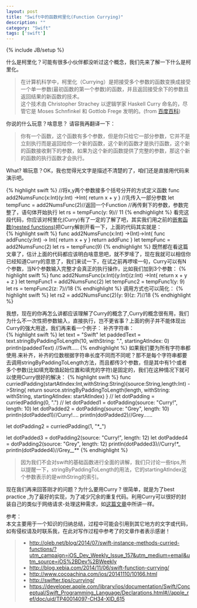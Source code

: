 ```yaml
---
layout: post
title: "Swift中的函数柯里化(Function Currying)"
description: ""
category: "Swift"
tags: ['swift']
---
```

{% include JB/setup %}

什么是柯里化？可能有很多小伙伴都没听过这个概念，我们先来了解一下什么是柯里化。  

> 在计算机科学中，柯里化（Currying）是把接受多个参数的函数变换成接受一个单一参数(最初函数的第一个参数)的函数，并且返回接受余下的参数且返回结果的新函数的技术。    
> 这个技术由 Christopher Strachey 以逻辑学家 Haskell Curry 命名的，尽管它是 Moses Schnfinkel 和 Gottlob Frege 发明的。(from [百度百科](http://baike.baidu.com/link?url=Y9PPtQFxFsoHeIK0Gudx6-vBvh4v9MbkpE9SX0tajM-qHAcHsWA1hcr2R0R8cak3NOiBbO8MsWoY5NtMGBs16a))  

你说的什么玩意？啥意思？ 请容我再翻译一下：  

> 你有一个函数，这个函数有多个参数，但是你只给它一部分参数，它并不是立刻执行而是返回给你一个新的函数，这个新的函数才是执行函数，这个新的函数接收剩下的参数，如果为这个新的函数提供了完整的参数，那这个新的函数的执行函数才会执行。  

What? 嘛玩意？OK，我也觉得光文字是描述不清楚的了，咱们还是直接用代码来演示吧。
<!--more-->
{% highlight swift %}
//将x,y两个参数接多个括号分开的方式定义函数
func add2NumsFunc(x:Int)(y:Int) ->Int{
    return x + y
}
//先传入一部分参数
let tempFunc = add2NumsFunc(2)//返回一个Function
//再传剩下的参数，参数完整了，语句体开始执行
let rs = tempFunc(y: 9)// 11
{% endhighlight %}
看完这段代码，你应该对柯里化(Curry)有了一定的了解了吧，其实我们用之前的[嵌套函数(nested functions)](http://numbbbbb.gitbooks.io/-the-swift-programming-language-/content/chapter2/06_Functions.html#Nested_Functions)把Curry解剖开看一下，上面的代码其实就是：  
{% highlight swift %}
func add2NumsFunc(x:Int) ->(Int)->Int{
    func addFunc(y:Int) -> Int{
        return x + y
    }
    return addFunc
}
let tempFunc = add2NumsFunc(2)
let rs = tempFunc(9)
{% endhighlight %}
既然都在看这篇文章了，估计上面的代码都应该明白啥意思吧，就不罗嗦了，现在我就可以相信你已经知道Curry的意思了，我们来试一下，在试之前再啰嗦一句，Curry可以有N个参数，当N个参数输入完整才会真正的执行操作，比如我们加到3个参数：
{% highlight swift %}
func add2NumsFunc(x:Int)(y:Int)(z:Int) ->Int{
    return x + y + z
}
let tempFunc1 = add2NumsFunc(2)
let tempFunc2 = tempFunc1(y: 9)
let rs = tempFunc2(z: 7)//18
{% endhighlight %}
调用方式也可以简化：
{% highlight swift %}
let rs2 = add2NumsFunc(2)(y: 9)(z: 7)//18
{% endhighlight %}

我想，现在的你再怎么讲都应该理解了Curry的概念了,Curry的概念很有用，我们为什么不一次性把参数输入，直接执行，岂不更省事？上面的例子并不能体现出Curry的强大用途，我们再来看一个例子： 
补齐字符串：  
{% highlight swift %}
let text = "Swift"
let paddedText = text.stringByPaddingToLength(10, withString: ".", startingAtIndex: 0)
println(paddedText)
//Swift.....
{% endhighlight %}
如果我们要为所有字符串都使用.来补齐，补齐的位数根据字符串长度不同而不同呢？那不是每个字符串都要去调用stringByPaddingToLength方法，而且都传3个参数，但是其中有1个或者多个参数(比如填充取值起始位置和填充的字符)是固定的，我们在这种情况下就可以使用Curry很好的解决：
{% highlight swift %}
func curriedPadding(startAtIndex:Int,withString:String)(source:String,length:Int) ->String{
    return source.stringByPaddingToLength(length, withString: withString, startingAtIndex: startAtIndex)
}
//
let dotPadding = curriedPadding(0, ".")
//
let dotPadded1 = dotPadding(source: "Curry!", length: 10)
let dotPadded2 = dotPadding(source: "Grey", length: 10)
println(dotPadded1)//Curry!....
println(dotPadded2)//Grey......


let dotPadding2 = curriedPadding(1, "*_")

let dotPadded3 = dotPadding2(source: "Curry!", length: 12)
let dotPadded4 = dotPadding2(source: "Grey", length: 12)
println(dotPadded3)//Curry!_*_*_*
println(dotPadded4)//Grey_*_*_*_*
{% endhighlight %}
> 因为我们不会对swift的基础函数进行全面的讲解，我们只讨论一些tips,所以提醒一下，stringByPaddingToLength的用法，它的startingAtIndex这个参数表示的是withString的索引。

现在我们再来回答刚才的问题？为什么要用Curry ?  很简单，就是为了best practice ,为了最好的实现，为了减少冗余的重复代码。利用Curry可以很好的封装自己的类似于网络请求-处理这种需求，如[这篇文章](http://blog.xebia.com/2014/11/06/swift-function-currying/)中所讲一样。




参考：  
本文主要用于一个知识的归纳总结，过程中可能会引用到其它地方的文字或代码，如有侵权请及时联系我，在此对写作过程中参考了的文章作者表示感谢！ 

> * http://oleb.net/blog/2014/07/swift-instance-methods-curried-functions/?utm_campaign=iOS_Dev_Weekly_Issue_157&utm_medium=email&utm_source=iOS%2BDev%2BWeekly
> * http://blog.xebia.com/2014/11/06/swift-function-currying/
> * http://www.cocoachina.com/ios/20141110/10166.html
> * http://swifter.tips/currying/
> * https://developer.apple.com/library/ios/documentation/Swift/Conceptual/Swift_Programming_Language/Declarations.html#//apple_ref/doc/uid/TP40014097-CH34-XID_615

